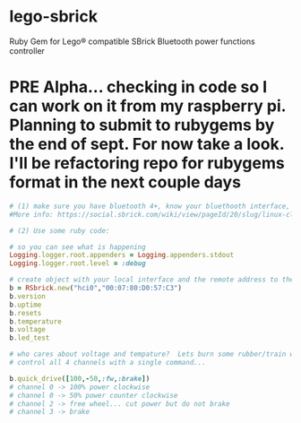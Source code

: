 # lego-sbrick
Ruby Gem for Lego® compatible SBrick Bluetooth power functions controller

# PRE Alpha... checking in code so I can work on it from my raspberry pi.  Planning to submit to rubygems by the end of sept.  For now take a look.  I'll be refactoring repo for rubygems format in the next couple days

```ruby
# (1) make sure you have bluetooth 4+, know your bluethooth interface, address of your sbrick
#More info: https://social.sbrick.com/wiki/view/pageId/20/slug/linux-client-scripts

# (2) Use some ruby code:

# so you can see what is happening
Logging.logger.root.appenders = Logging.appenders.stdout
Logging.logger.root.level = :debug

# create object with your local interface and the remote address to the sbrick
b = RSbrick.new("hci0","00:07:80:D0:57:C3")
b.version
b.uptime
b.resets
b.temperature
b.voltage
b.led_test

# who cares about voltage and tempature?  Lets burn some rubber/train wheels...
# control all 4 channels with a single command...

b.quick_drive([100,-50,:fw,:brake])
# channel 0 -> 100% power clockwise
# channel 0 -> 50% power counter clockwise
# channel 2 -> free wheel... cut power but do not brake
# channel 3 -> brake

```

